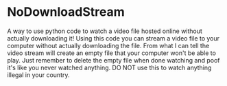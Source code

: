 # NoDownloadStream
A way to use python code to watch a video file hosted online without actually downloading it!
Using this code you can stream a video file to your computer without actually downloading the file.
From what I can tell the video stream will create an empty file that your computer won't be able to play.
Just remember to delete the empty file when done watching and poof it's like you never watched anything.
DO NOT use this to watch anything illegal in your country.
